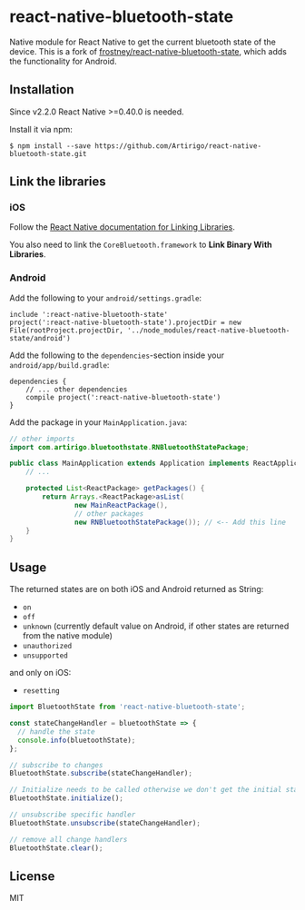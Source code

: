 # react-native-bluetooth-state
Native module for React Native to get the current bluetooth state of the device. This is a fork of [frostney/react-native-bluetooth-state](https://github.com/frostney/react-native-bluetooth-state), which adds the functionality for Android.

## Installation

Since v2.2.0 React Native >=0.40.0 is needed.

Install it via npm:
```
$ npm install --save https://github.com/Artirigo/react-native-bluetooth-state.git
```

## Link the libraries

### iOS
Follow the [React Native documentation for Linking Libraries](https://facebook.github.io/react-native/docs/linking-libraries-ios.html).

You also need to link the `CoreBluetooth.framework` to __Link Binary With Libraries__.

### Android
Add the following to your `android/settings.gradle`:
```
include ':react-native-bluetooth-state'
project(':react-native-bluetooth-state').projectDir = new File(rootProject.projectDir, '../node_modules/react-native-bluetooth-state/android')
```

Add the following to the `dependencies`-section inside your `android/app/build.gradle`:
```
dependencies {
    // ... other dependencies
    compile project(':react-native-bluetooth-state')
}

```

Add the package in your `MainApplication.java`:

```java
// other imports
import com.artirigo.bluetoothstate.RNBluetoothStatePackage;

public class MainApplication extends Application implements ReactApplication {
    // ...

    protected List<ReactPackage> getPackages() {
        return Arrays.<ReactPackage>asList(
                new MainReactPackage(),
                // other packages
                new RNBluetoothStatePackage()); // <-- Add this line
    }
}
```

## Usage

The returned states are on both iOS and Android returned as String:

- `on`
- `off`
- `unknown` (currently default value on Android, if other states are returned from the native module)
- `unauthorized`
- `unsupported`

and only on iOS:

- `resetting`

```javascript
import BluetoothState from 'react-native-bluetooth-state';

const stateChangeHandler = bluetoothState => {
  // handle the state
  console.info(bluetoothState);
};

// subscribe to changes
BluetoothState.subscribe(stateChangeHandler);

// Initialize needs to be called otherwise we don't get the initial state
BluetoothState.initialize();

// unsubscribe specific handler
BluetoothState.unsubscribe(stateChangeHandler);

// remove all change handlers
BluetoothState.clear();
```

## License
MIT
